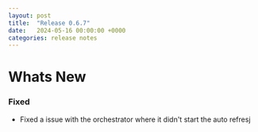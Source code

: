 ```yaml
---
layout: post
title:  "Release 0.6.7"
date:   2024-05-16 00:00:00 +0000
categories: release notes
---
```


# Whats New

### Fixed

- Fixed a issue with the orchestrator where it didn't start the auto refresj
  

